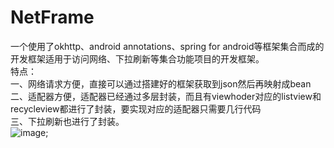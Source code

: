 # NetFrame
一个使用了okhttp、android annotations、spring for android等框架集合而成的开发框架适用于访问网络、下拉刷新等集合功能项目的开发框架。<br/>
特点： <br/>
一、网络请求方便，直接可以通过搭建好的框架获取到json然后再映射成bean <br/>
二、适配器方便，适配器已经通过多层封装，而且有viewhoder对应的listview和recycleview都进行了封装，要实现对应的适配器只需要几行代码<br/>
三、下拉刷新也进行了封装。<br/>
![image](http://b266.photo.store.qq.com/psb?/V13onOga2qcUC7/U3buWR0ALrC48cFuyhQ5P8yhtPXMtTKSKq9STIkAnIw!/c/dAoBAAAAAAAA&bo=xgA4AcYAOAECACQ!);
